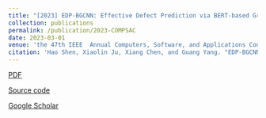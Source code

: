 ```yaml
---
title: "[2023] EDP-BGCNN: Effective Defect Prediction via BERT-based Graph Convolutional Neural Network"
collection: publications
permalink: /publication/2023-COMPSAC
date: 2023-03-01
venue: 'the 47th IEEE  Annual Computers, Software, and Applications Conference (COMPSAC) —— CCF C'
citation: 'Hao Shen, Xiaolin Ju, Xiang Chen, and Guang Yang. "EDP-BGCNN: Effective Defect Prediction via BERT-based Graph Convolutional Neural Network". The 47th IEEE Annual Computers, Software, and Applications Conference (COMPSAC), Torino, Italy, June 26-30, 2023.'
---
```


[PDF](http://ntu-juking.github.io/files/COMPSAC2023.pdf)

[Source code]()

[Google Scholar](https://scholar.google.com/scholar?hl=en&as_sdt=0%2C5&q=EDP-BGCNN%3A+Effective+Defect+Prediction+via+BERT-based+Graph+Convolutional+Neural+Network&btnG=)
